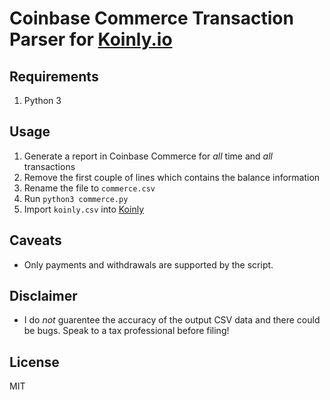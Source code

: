 Coinbase Commerce Transaction Parser for [Koinly.io](https://koinly.io/?via=6BCBDC5B)
===

Requirements
---

1. Python 3

Usage
---

1. Generate a report in Coinbase Commerce for _all_ time and _all_ transactions
1. Remove the first couple of lines which contains the balance information
1. Rename the file to `commerce.csv`
1. Run `python3 commerce.py`
1. Import `koinly.csv` into [Koinly](https://koinly.io/?via=6BCBDC5B)

Caveats
---

- Only payments and withdrawals are supported by the script.

Disclaimer
---

- I do _not_ guarentee the accuracy of the output CSV data and there could be bugs. Speak to a tax professional before filing!

License
---

MIT